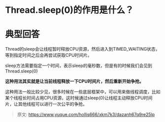 # Thread.sleep(0)的作用是什么？

# 典型回答


Thread的sleep会让线程暂时释放CPU资源，然后进入到TIMED_WAITING状态，等到指定时间之后会再尝试获取CPU时间片。



sleep方法需要指定一个时间，表示sleep的毫秒数，但是有的时候我们会见到Thread.sleep(0)



**这种用法其实就是让当前线程释放一下CPU时间片，然后重新开始争抢。**



这种用法一般比较少见，很多时候在一些底层框架中，可以用来做线程调度，比如某个线程长时间占用CPU资源，这时候通过sleep(0)让线程主动释放CPU时间片，让其他线程可以进行一次公平的争抢。



> 原文: <https://www.yuque.com/hollis666/xkm7k3/dazanh67q9re25lp>